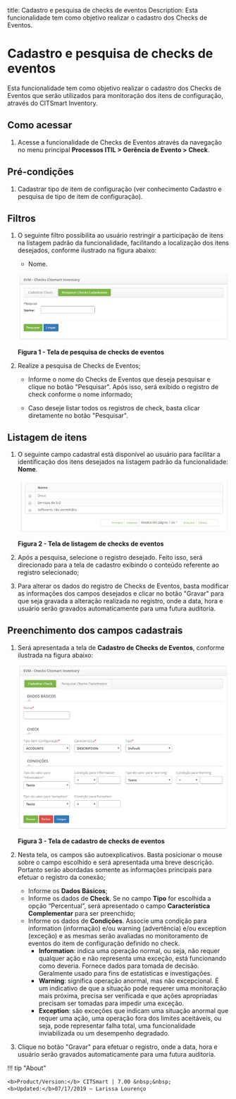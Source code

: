 title: Cadastro e pesquisa de checks de eventos
Description: Esta funcionalidade tem como objetivo realizar o cadastro dos Checks de Eventos.
# Cadastro e pesquisa de checks de eventos

Esta funcionalidade tem como objetivo realizar o cadastro dos Checks de Eventos que serão utilizados para monitoração dos itens de
configuração, através do CITSmart Inventory.

Como acessar
---------------

1. Acesse a funcionalidade de Checks de Eventos através da navegação no menu principal 
**Processos ITIL > Gerência de Evento > Check**.

Pré-condições
---------------

1. Cadastrar tipo de item de configuração (ver conhecimento Cadastro e pesquisa de tipo de item de configuração).

Filtros
---------

1. O seguinte filtro possibilita ao usuário restringir a participação de itens na listagem padrão da funcionalidade, facilitando a 
localização dos itens desejados, conforme ilustrado na figura abaixo:

    - Nome.
    
    ![Pesquisa](images/check-eve.img1.png)
    
    **Figura 1 - Tela de pesquisa de checks de eventos**
    
2. Realize a pesquisa de Checks de Eventos;

    - Informe o nome do Checks de Eventos que deseja pesquisar e clique no botão "Pesquisar". Após isso, será exibido o registro de
    check conforme o nome informado;
    
    - Caso deseje listar todos os registros de check, basta clicar diretamente no botão "Pesquisar".
    
Listagem de itens
------------------

1. O seguinte campo cadastral está disponível ao usuário para facilitar a identificação dos itens desejados na listagem padrão 
da funcionalidade: **Nome**.

    ![Listagem](images/check-eve.img2.png)
    
    **Figura 2 - Tela de listagem de checks de eventos**
    
2. Após a pesquisa, selecione o registro desejado. Feito isso, será direcionado para a tela de cadastro exibindo o conteúdo 
referente ao registro selecionado;

3. Para alterar os dados do registro de Checks de Eventos, basta modificar as informações dos campos desejados e clicar no botão
"Gravar" para que seja gravada a alteração realizada no registro, onde a data, hora e usuário serão gravados automaticamente para
uma futura auditoria.

Preenchimento dos campos cadastrais
------------------------------------

1. Será apresentada a tela de **Cadastro de Checks de Eventos**, conforme ilustrada na figura abaixo:

    ![Cadastro](images/check-eve.img3.png)
    
    **Figura 3 - Tela de cadastro de checks de eventos**
    
2. Nesta tela, os campos são autoexplicativos. Basta posicionar o mouse sobre o campo escolhido e será apresentada uma breve
descrição. Portanto serão abordadas somente as informações principais para efetuar o registro da conexão;

    - Informe os **Dados Básicos**;
    - Informe os dados de **Check**. Se no campo **Tipo** for escolhida a opção “Percentual”, será apresentado o campo 
    **Característica Complementar** para ser preenchido;
    - Informe os dados de **Condições**. Associe uma condição para information (informação) e/ou warning (advertência) e/ou 
    exception (exceção) e as mesmas serão avaliadas no monitoramento de eventos do item de configuração definido no check.
        - **Information**: indica uma operação normal, ou seja, não requer qualquer ação e não representa uma exceção, está 
        funcionando como deveria. Fornece dados para tomada de decisão. Geralmente usado para fins de estatísticas e
        investigações.
        - **Warning**: significa operação anormal, mas não excepcional. É um indicativo de que a situação pode requerer uma 
        monitoração mais próxima, precisa ser verificada e que ações apropriadas precisam ser tomadas para impedir uma exceção.
        - **Exception**: são exceções que indicam uma situação anormal que requer uma ação, uma operação fora dos limites 
        aceitáveis, ou seja, pode representar falha total, uma funcionalidade inviabilizada ou um desempenho degradado.
        
3. Clique no botão "Gravar" para efetuar o registro, onde a data, hora e usuário serão gravados automaticamente para uma 
futura auditoria.

!!! tip "About"

    <b>Product/Version:</b> CITSmart | 7.00 &nbsp;&nbsp;
    <b>Updated:</b>07/17/2019 – Larissa Lourenço
